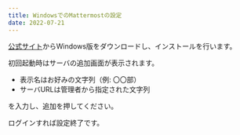 ```yaml
---
title: WindowsでのMattermostの設定
date: 2022-07-21
---
```


[公式サイト](https://mattermost.com/apps/)からWindows版をダウンロードし、インストールを行います。

初回起動時はサーバの追加画面が表示されます。
- 表示名はお好みの文字列（例: 〇〇部）
- サーバURLは管理者から指定された文字列

を入力し、追加を押してください。

ログインすれば設定終了です。